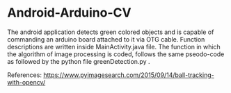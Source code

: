 # Android-Arduino-CV

The android application detects green colored objects and is capable of commanding an arduino board attached to it via OTG cable.
Function descriptions are written inside MainActivity.java file. The function in which the algorithm of image processing is coded, follows
the same pseodo-code as followed by the python file greenDetection.py . 

References: https://www.pyimagesearch.com/2015/09/14/ball-tracking-with-opencv/
